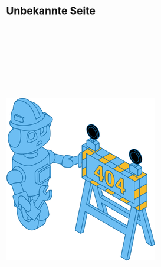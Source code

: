 # Unbekannte Seite

<style>
  img {
    width:80%;
    margin:5vh auto;
  }
</style>

![Not Found](../assets/svg/baustelle.svg)
